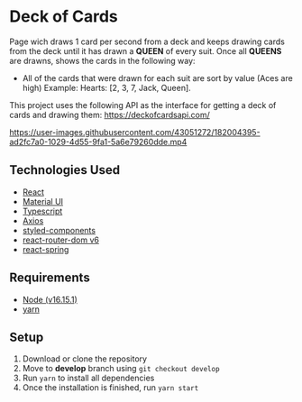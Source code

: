 # Deck of Cards

Page wich draws 1 card per second from a deck and keeps drawing cards from the deck until it has drawn a **QUEEN** of every suit. Once all **QUEENS** are drawns, shows the cards in the following way:

- All of the cards that were drawn for each suit are sort by value (Aces are high)
 Example: Hearts: [2, 3, 7, Jack, Queen].


This project uses the following API as the interface for getting a deck of cards and drawing them: https://deckofcardsapi.com/

https://user-images.githubusercontent.com/43051272/182004395-ad2fc7a0-1029-4d55-9fa1-5a6e79260dde.mp4


## Technologies Used

- [React](https://reactjs.org/)
- [Material UI](https://mui.com/)
- [Typescript](https://www.typescriptlang.org/)
- [Axios](https://axios-http.com/docs/intro)
- [styled-components](https://styled-components.com/)
- [react-router-dom v6](https://www.npmjs.com/package/react-router-dom)
- [react-spring](https://react-spring.dev/)

## Requirements
- [Node (v16.15.1)](https://nodejs.org/en/)
- [yarn](https://yarnpkg.com/) 

## Setup

1. Download or clone the repository
2. Move to **develop** branch using `git checkout develop`
3. Run `yarn` to install all dependencies
4. Once the installation is finished, run `yarn start`
